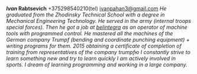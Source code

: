 **_Ivan_ Rabtsevich**
+375298540210(tel) ivanpahan3@gmail.com
_He graduated from the Zhodinsky Technical School with a degree in Mechanical Engineering Technology.
He served in the army (internal troops special forces).
Then he got a job at [belintegra](https://www.belintegra.by) as an operator of machine tools with programmed control. He mastered all the machines of the German company Trumpf (bending and coordinate punching equipment) + writing programs for them. 2015 obtaining a certificate of completion of training from representatives of the company trumpfю
I constantly strive to learn something new and try to learn quickly
I am actively involved in sports. I dream of learning programming and working in a large company._


